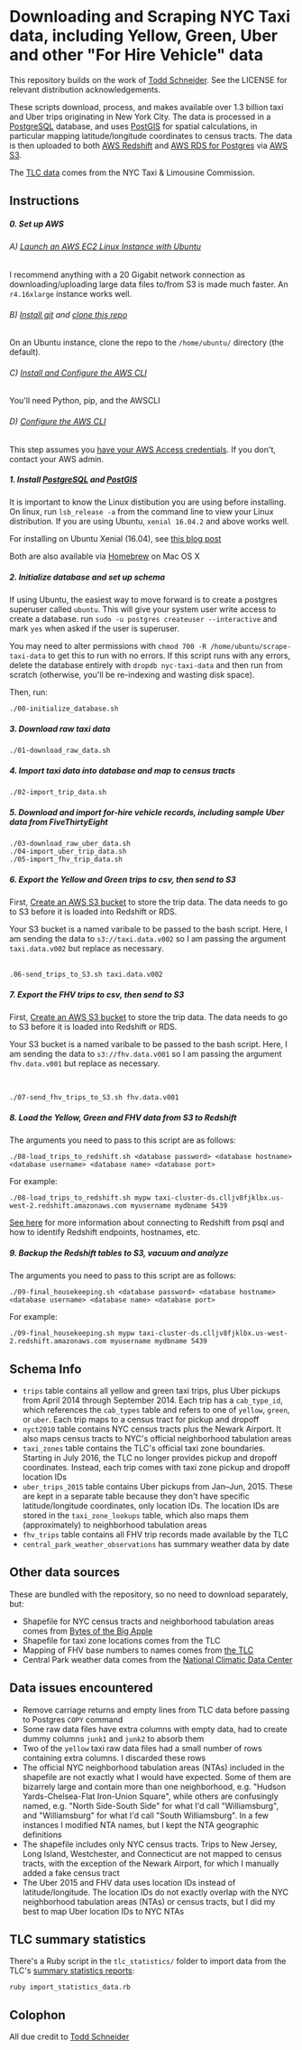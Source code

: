 # Downloading and Scraping NYC Taxi data, including Yellow, Green, Uber and other "For Hire Vehicle" data

This repository builds on the work of [Todd Schneider](http://toddwschneider.com). See the LICENSE for relevant distribution acknowledgements. 

These scripts download, process, and makes available over 1.3 billion taxi and Uber trips originating in New York City. The data is processed in a [PostgreSQL](http://www.postgresql.org/) database, and uses [PostGIS](http://postgis.net/) for spatial calculations, in particular mapping latitude/longitude coordinates to census tracts. The data is then uploaded to both [AWS Redshift](https://aws.amazon.com/redshift/) and [AWS RDS for Postgres](https://aws.amazon.com/rds/postgresql/) via [AWS S3](https://aws.amazon.com/s3/).

The [TLC data](http://www.nyc.gov/html/tlc/html/about/trip_record_data.shtml) comes from the NYC Taxi & Limousine Commission.

## Instructions

##### 0. Set up AWS

###### A) [Launch an AWS EC2 Linux Instance with Ubuntu](http://docs.aws.amazon.com/AWSEC2/latest/UserGuide/EC2_GetStarted.html)
I recommend anything with a 20 Gigabit network connection as downloading/uploading large data files to/from S3 is made much faster. An `r4.16xlarge` instance works well.

###### B) [Install git](https://www.digitalocean.com/community/tutorials/how-to-install-git-on-ubuntu-16-04) and [clone this repo](https://help.github.com/articles/cloning-a-repository/)

On an Ubuntu instance, clone the repo to the `/home/ubuntu/` directory (the default).

###### C) [Install and Configure the AWS CLI](http://docs.aws.amazon.com/cli/latest/userguide/awscli-install-linux.html)
You'll need Python, pip, and the AWSCLI

###### D) [Configure the AWS CLI](http://docs.aws.amazon.com/cli/latest/userguide/cli-chap-getting-started.html)
This step assumes you [have your AWS Access credentials](http://docs.aws.amazon.com/general/latest/gr/aws-sec-cred-types.html). If you don't, contact your AWS admin.

##### 1. Install [PostgreSQL](http://www.postgresql.org/download/) and [PostGIS](http://postgis.net/install)

It is important to know the Linux distibution you are using before installing. On linux, run `lsb_release -a` from the command line to view your Linux distribution. If you are using Ubuntu, `xenial 16.04.2` and above works well.

For installing on Ubuntu Xenial (16.04), see [this blog post](http://www.paulshapley.com/2016/04/how-to-install-postgresql-95-and.html)

Both are also available via [Homebrew](http://brew.sh/) on Mac OS X

##### 2. Initialize database and set up schema

If using Ubuntu, the easiest way to move forward is to create a postgres superuser called `ubuntu`. This will give your system user write access to create a database. run `sudo -u postgres createuser --interactive` and mark `yes` when asked if the user is superuser. 

You may need to alter permissions with `chmod 700 -R /home/ubuntu/scrape-taxi-data` to get this to run with no errors. If this script runs with any errors, delete the database entirely with `dropdb nyc-taxi-data` and then run from scratch (otherwise, you'll be re-indexing and wasting disk space).

Then, run:

`./00-initialize_database.sh`

##### 3. Download raw taxi data 

`./01-download_raw_data.sh`

##### 4. Import taxi data into database and map to census tracts

`./02-import_trip_data.sh`

##### 5. Download and import for-hire vehicle records, including sample Uber data from FiveThirtyEight

`./03-download_raw_uber_data.sh`
<br>
`./04-import_uber_trip_data.sh`
<br>
`./05-import_fhv_trip_data.sh`


##### 6. Export the Yellow and Green trips to csv, then send to S3

First, [Create an AWS S3 bucket](http://docs.aws.amazon.com/AmazonS3/latest/gsg/CreatingABucket.html) to store the trip data. The data needs to go to S3 before it is loaded into Redshift or RDS.

Your S3 bucket is a named varibale to be passed to the bash script. Here, I am sending the data to `s3://taxi.data.v002` so I am passing the argument `taxi.data.v002` but replace as necessary.
<br>
<br>

`.06-send_trips_to_S3.sh taxi.data.v002`

##### 7. Export the FHV trips to csv, then send to S3
 
First, [Create an AWS S3 bucket](http://docs.aws.amazon.com/AmazonS3/latest/gsg/CreatingABucket.html) to store the trip data. The data needs to go to S3 before it is loaded into Redshift or RDS.

Your S3 bucket is a named varibale to be passed to the bash script. Here, I am sending the data to `s3://fhv.data.v001` so I am passing the argument `fhv.data.v001` but replace as necessary.

 <br>

 `./07-send_fhv_trips_to_S3.sh fhv.data.v001`


##### 8. Load the Yellow, Green and FHV data from S3 to Redshift

The arguments you need to pass to this script are as follows:

`./08-load_trips_to_redshift.sh <database password> <database hostname> <database username> <database name> <database port>`

For example:

`./08-load_trips_to_redshift.sh mypw taxi-cluster-ds.clljv8fjklbx.us-west-2.redshift.amazonaws.com myusername mydbname 5439`

[See here](http://docs.aws.amazon.com/redshift/latest/mgmt/connecting-from-psql.html) for more information about connecting to Redshift from psql and how to identify Redshift endpoints, hostnames, etc.


##### 9. Backup the Redshift tables to S3, vacuum and analyze

The arguments you need to pass to this script are as follows:

`./09-final_housekeeping.sh <database password> <database hostname> <database username> <database name> <database port>`

For example:

`./09-final_housekeeping.sh mypw taxi-cluster-ds.clljv8fjklbx.us-west-2.redshift.amazonaws.com myusername mydbname 5439`


## Schema Info

- `trips` table contains all yellow and green taxi trips, plus Uber pickups from April 2014 through September 2014. Each trip has a `cab_type_id`, which references the `cab_types` table and refers to one of `yellow`, `green`, or `uber`. Each trip maps to a census tract for pickup and dropoff
- `nyct2010` table contains NYC census tracts plus the Newark Airport. It also maps census tracts to NYC's official neighborhood tabulation areas
- `taxi_zones` table contains the TLC's official taxi zone boundaries. Starting in July 2016, the TLC no longer provides pickup and dropoff coordinates. Instead, each trip comes with taxi zone pickup and dropoff location IDs
- `uber_trips_2015` table contains Uber pickups from Jan–Jun, 2015. These are kept in a separate table because they don't have specific latitude/longitude coordinates, only location IDs. The location IDs are stored in the `taxi_zone_lookups` table, which also maps them (approximately) to neighborhood tabulation areas
- `fhv_trips` table contains all FHV trip records made available by the TLC
- `central_park_weather_observations` has summary weather data by date

## Other data sources

These are bundled with the repository, so no need to download separately, but:

- Shapefile for NYC census tracts and neighborhood tabulation areas comes from [Bytes of the Big Apple](http://www.nyc.gov/html/dcp/html/bytes/districts_download_metadata.shtml)
- Shapefile for taxi zone locations comes from the TLC
- Mapping of FHV base numbers to names comes from [the TLC](http://www.nyc.gov/html/tlc/html/about/statistics.shtml)
- Central Park weather data comes from the [National Climatic Data Center](http://www.ncdc.noaa.gov/)

## Data issues encountered

- Remove carriage returns and empty lines from TLC data before passing to Postgres `COPY` command
- Some raw data files have extra columns with empty data, had to create dummy columns `junk1` and `junk2` to absorb them
- Two of the `yellow` taxi raw data files had a small number of rows containing extra columns. I discarded these rows
- The official NYC neighborhood tabulation areas (NTAs) included in the shapefile are not exactly what I would have expected. Some of them are bizarrely large and contain more than one neighborhood, e.g. "Hudson Yards-Chelsea-Flat Iron-Union Square", while others are confusingly named, e.g. "North Side-South Side" for what I'd call "Williamsburg", and "Williamsburg" for what I'd call "South Williamsburg". In a few instances I modified NTA names, but I kept the NTA geographic definitions
- The shapefile includes only NYC census tracts. Trips to New Jersey, Long Island, Westchester, and Connecticut are not mapped to census tracts, with the exception of the Newark Airport, for which I manually added a fake census tract
- The Uber 2015 and FHV data uses location IDs instead of latitude/longitude. The location IDs do not exactly overlap with the NYC neighborhood tabulation areas (NTAs) or census tracts, but I did my best to map Uber location IDs to NYC NTAs

## TLC summary statistics

There's a Ruby script in the `tlc_statistics/` folder to import data from the TLC's [summary statistics reports](http://www.nyc.gov/html/tlc/html/about/statistics.shtml):

`ruby import_statistics_data.rb`

## Colophon

All due credit to [Todd Schneider](http://toddwschneider.com/)



